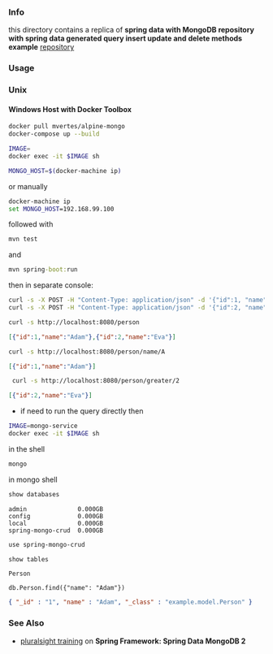 ### Info
this directory contains a replica of __spring data with MongoDB repository with spring data generated query insert update and delete methods example__ [repository](https://github.com/upanshu21/springboot-mongodb-crud)

### Usage
### Unix


#### Windows Host with Docker Toolbox

```sh
docker pull mvertes/alpine-mongo
docker-compose up --build
```
```sh
IMAGE=
docker exec -it $IMAGE sh
```
```sh
MONGO_HOST=$(docker-machine ip)
```
or manually
```cmd
docker-machine ip
set MONGO_HOST=192.168.99.100
```
followed with
```sh
mvn test
```
and
```cmd
mvn spring-boot:run
```
then in separate console:
```sh
curl -s -X POST -H "Content-Type: application/json" -d '{"id":1, "name": "Adam" }' http://localhost:8080/
curl -s -X POST -H "Content-Type: application/json" -d '{"id":2, "name": "Eve" }' http://localhost:8080/
```
```sh
curl -s http://localhost:8080/person
```
```JSON
[{"id":1,"name":"Adam"},{"id":2,"name":"Eva"}]

```
```sh
curl -s http://localhost:8080/person/name/A
```
```JSON
[{"id":1,"name":"Adam"}]
```
```sh
 curl -s http://localhost:8080/person/greater/2
```
```JSON
[{"id":2,"name":"Eva"}]
```
* if need to run the query directly then
```sh
IMAGE=mongo-service
docker exec -it $IMAGE sh
```
in the shell
```sh
mongo
```
in mongo shell
```sh
show databases
```
```text
admin              0.000GB
config             0.000GB
local              0.000GB
spring-mongo-crud  0.000GB
```
```sh
use spring-mongo-crud
```

```sh
show tables
```
```text
Person
```
```
db.Person.find({"name": "Adam"})
```
```JSON
{ "_id" : "1", "name" : "Adam", "_class" : "example.model.Person" }
```
### See Also

  * [pluralsight training](https://app.pluralsight.com/courses/84e60231-ee35-45ff-a83e-1f3e17f54206/table-of-contents) on __Spring Framework: Spring Data MongoDB 2__
